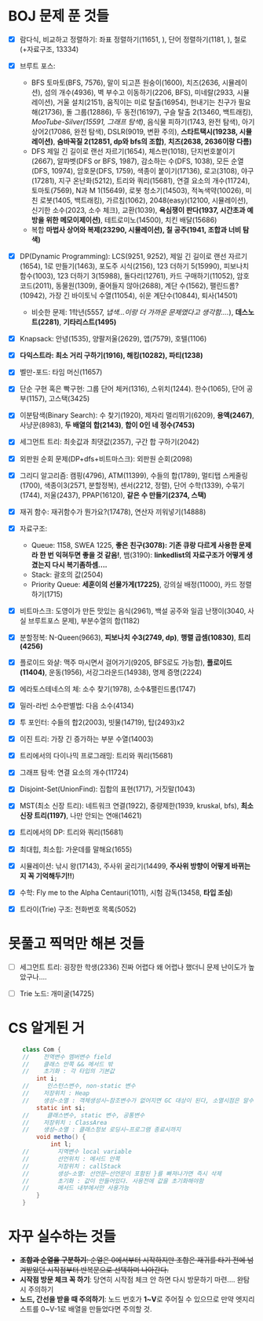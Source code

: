 # BOJ 문제 푼 것들

- [x] 람다식, 비교하고 정렬하기: 좌표 정렬하기(11651, ), 단어 정렬하기(1181, ), 철로(+자료구조, 13334)
- [x] 브루트 포스:
  - BFS
    토마토(BFS, 7576), 말이 되고픈 원숭이(1600), 치즈(2636, 시뮬레이션), 섬의 개수(4936), 벽 부수고 이동하기(2206, BFS), 미네랄(2933, 시뮬레이션), 거울 설치(2151), 움직이는 미로 탈출(16954), 헌내기는 친구가 필요해(21736), 돌 그룹(12886), 두 동전(16197), 구슬 탈출 2(13460, 백트래킹), *MooTube-Silver(15591, 그래프 탐색)*, 음식물 피하기(1743, 완전 탐색), 아기 상어2(17086, 완전 탐색), DSLR(9019, 변환 주의), **스타트택시(19238, 시뮬레이션)**, **숨바꼭질 2(12851, dp와 bfs의 조합)**, **치즈(2638, 2636이랑 다름)**
  - DFS
    제일 긴 길이로 랜선 자르기(1654), 체스판(1018), 단지번호붙이기(2667), 알파벳(DFS or BFS, 1987), 감소하는 수(DFS, 1038), 모든 순열(DFS, 10974), 암호문(DFS, 1759), 색종이 붙이기(17136), 로고(3108), 야구(17281), 지구 온난화(5212), 트리와 쿼리(15681), 연결 요소의 개수(11724), 토마토(7569), N과 M 1(15649), 로봇 청소기(14503), 적녹색약(10026), 미친 로봇(1405, 백트래킹), 가르침(1062), 2048(easy)(12100, 시뮬레이션), 신기한 소수(2023, 소수 체크), 교환(1039), **욕심쟁이 판다(1937, 시간초과 예방을 위한 메모이제이션)**, 테트로미노(14500), 치킨 배달(15686)
  - 복합
    **마법사 상어와 복제(23290, 시뮬레이션), 칠 공주(1941, 조합과 너비 탐색)**
- [x] DP(Dynamic Programming): LCS(9251, 9252), 제일 긴 길이로 랜선 자르기(1654), 1로 만들기(1463), 포도주 시식(2156), 123 더하기 5(15990), 피보나치 함수(1003), 123 더하기 3(15988), 돌다리(12761), 카드 구매하기(11052), 암호코드(2011), 동물원(1309), 줄어들지 않아(2688), 계단 수(1562), 팰린드롬?(10942), 가장 긴 바이토닉 수열(11054), 쉬운 계단수(10844), 퇴사(14501)
  - 비슷한 문제: 1학년(5557, *냅색...이랑 더 가까운 문제였다고 생각함....*), **데스노트(2281)**, **기타리스트(1495)**
- [x] Knapsack: 안녕(1535), 양팔저울(2629), 앱(7579), 호텔(1106)
- [x] **다익스트라: 최소 거리 구하기(1916), 해킹(10282), 파티(1238)**
- [x] 벨만-포드: 타임 머신(11657)
- [x] 단순 구현 혹은 빡구현: 그룹 단어 체커(1316), 스위치(1244). 한수(1065), 단어 공부(1157), 고스택(3425)
- [x] 이분탐색(Binary Search): 수 찾기(1920), 제자리 멀리뛰기(6209), **용액(2467)**, 사냥꾼(8983), **두 배열의 합(2143)**, **합이 0인 네 정수(7453)**
- [x] 세그먼트 트리: 최솟값과 최댓값(2357), 구간 합 구하기(2042)
- [x] 외판원 순회 문제(DP+dfs+비트마스크): 외판원 순회(2098)
- [x] 그리디 알고리즘: 캠핑(4796), ATM(11399), 수들의 합(1789), 멀티탭 스케줄링(1700), 색종이3(2571, 분할정복), 센서(2212, 정렬), 단어 수학(1339), 수묶기(1744), 저울(2437), PPAP(16120), **같은 수 만들기(2374, 스택)**
- [x] 재귀 함수: 재귀함수가 뭔가요?(17478), 연산자 끼워넣기(14888)
- [x] 자료구조:
  - Queue: 1158, SWEA 1225, **좋은 친구(3078): 기존 큐랑 다르게 사용한 문제라 한 번 익혀두면 좋을 것 같음!**, 뱀(3190): **linkedlist의 자료구조가 어떻게 생겼는지 다시 복기좀하셈....**
  - Stack: 괄호의 값(2504)
  - Priority Queue: **세훈이의 선물가게(17225)**, 강의실 배정(11000), 카드 정렬하기(1715)
- [x] 비트마스크: 도영이가 만든 맛있는 음식(2961), 백설 공주와 일곱 난쟁이(3040, 사실 브루트포스 문제), 부분수열의 합(1182)
- [x] 분할정복: N-Queen(9663), **피보나치 수3(2749, dp)**, **행렬 곱셈(10830)**, **트리(4256)**
- [x] 플로이드 와샬: 맥주 마시면서 걸어가기(9205, BFS로도 가능함), **플로이드(11404)**, 운동(1956), 서강그라운드(14938), 명제 증명(2224)
- [x] 에라토스테네스의 체: 소수 찾기(1978), 소수&팰린드롬(1747)
- [x] 밀러-라빈 소수판별법: 다음 소수(4134)
- [x] 투 포인터: 수들의 합2(2003), 빗물(14719), 탑(2493)x2
- [x] 이진 트리: 가장 긴 증가하는 부분 수열(14003)
- [x] 트리에서의 다이나믹 프로그래밍: 트리와 쿼리(15681)
- [x] 그래프 탐색: 연결 요소의 개수(11724)
- [x] Disjoint-Set(UnionFind): 집합의 표현(1717), 거짓말(1043)
- [x] MST(최소 신장 트리): 네트워크 연결(1922), 중량제한(1939, kruskal, bfs), **최소 신장 트리(1197)**, 나만 안되는 연애(14621)
- [x] 트리에서의 DP: 트리와 쿼리(15681)
- [x] 최대힙, 최소힙: 가운데를 말해요(1655)
- [x] 시뮬레이션: 낚시 왕(17143), 주사위 굴리기(14499, **주사위 방향이 어떻게 바뀌는지 꼭 기억해두기!!**)
- [x] 수학: Fly me to the Alpha Centauri(1011), 시험 감독(13458, **타입 조심**)
- [x] 트라이(Trie) 구조: 전화번호 목록(5052)


# 못풀고 찍먹만 해본 것들

- [ ] 세그먼트 트리: 굉장한 학생(2336) 진짜 어렵다 왜 어렵나 했더니 문제 난이도가 높았구나....
- [ ] Trie 노드: 개미굴(14725)


# CS 알게된 거

```Java
    class Com {
    //    전역변수 멤버변수 field
    //    클래스 안쪽 && 메서드 밖
    //    초기화 : 각 타입의 기본값
        int i;
    //     인스턴스변수, non-static 변수
    //    저장위치 : Heap
    //    생성~소멸 : 객체생성시~참조변수가 없어지면 GC 대상이 된다, 소멸시점은 알수 없다
        static int si;
    //     클래스변수, static 변수, 공통변수
    //    저장위치 : ClassArea
    //    생성~소멸 : 클래스정보 로딩시~프로그램 종료시까지
        void metho() {
            int l;
    //        지역변수 local variable
    //        선언위치 : 메서드 안쪽
    //        저장위치 : callStack
    //        생성~소멸: 선언문~선언문이 포함된 }를 빠져나가면 즉시 삭제
    //        초기화 : 값이 안들어있다. 사용전에 값을 초기화해야함
    //        메서드 내부에서만 사용가능
        }
    }
```

# 자꾸 실수하는 것들
- ~~**조합과 순열을 구분하기**: 순열은 0에서부터 시작하지만 조합은 재귀를 타기 전에 넘겨받았던 시작점부터 반복문으로 선택하며 나아간다.~~
- **시작점 방문 체크 꼭 하기**: 당연히 시작점 체크 안 하면 다시 방문하기 마련.... 완탐시 주의하기
- **노드, 간선을 받을 때 주의하기**: 노드 번호가 **1~V**로 주어질 수 있으므로 만약 엣지리스트를 0~V-1로 배열을 만들었다면 주의할 것.